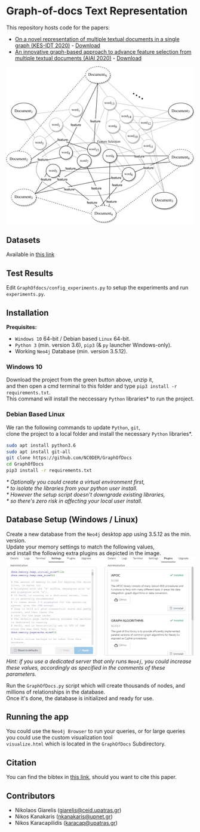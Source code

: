 # Graph-of-docs Text Representation

This repository hosts code for the papers:
* [On a novel representation of multiple textual documents in a single graph (KES-IDT 2020)](https://github.com/NC0DER/GraphOfDocs/tree/785c32db1b55ff3684a980757f54c127f821c6db) - [Download](https://github.com/NC0DER/GraphOfDocs/releases/tag/KES-IDT-2020)
* [An innovative graph-based approach to advance feature selection from multiple textual documents (AIAI 2020)](https://github.com/NC0DER/GraphOfDocs) - [Download](https://github.com/NC0DER/GraphOfDocs/archive/master.zip)

![image1](https://github.com/NC0DER/GraphOfDocs/blob/master/GraphOfDocs/images/feature_selection.jpg)

## Datasets
Available in [this link](https://github.com/imis-lab/aiai-2020-datasets)

## Test Results
Edit `GraphOfdocs/config_experiments.py` to setup the experiments and run `experiments.py`.

## Installation
**Prequisites:**
* `Windows 10` 64-bit / Debian based `Linux` 64-bit.  
* `Python 3` (min. version 3.6), `pip3` (& `py` launcher Windows-only).  
* Working `Neo4j` Database (min. version 3.5.12).  

### Windows 10
Download the project from the green button above, unzip it,  
and then open a cmd terminal to this folder and type `pip3 install -r requirements.txt`.  
This command will install the neccessary `Python` libraries\* to run the project.  

### Debian Based Linux
We ran the following commands to update `Python`, `git`,  
clone the project to a local folder and install the necessary `Python` libraries\*.
```bash
sudo apt install python3.6
sudo apt install git-all
git clone https://github.com/NC0DER/GraphOfDocs
cd GraphOfDocs
pip3 install -r requirements.txt
```
*\* Optionally you could create a virtual environment first,*  
*\* to isolate the libraries from your python user install.*  
*\* However the setup script doesn't downgrade existing libraries,*  
*\* so there's zero risk in affecting your local user install.*  

## Database Setup (Windows / Linux)
Create a new database from the `Neo4j` desktop app using 3.5.12 as the min. version.  
Update your memory settings to match the following values,  
and install the following extra plugins as depicted in the image.
![image2](https://github.com/NC0DER/GraphOfDocs/blob/master/GraphOfDocs/images/settings.jpg)
*Hint: if you use a dedicated server that only runs `Neo4j`, you could increase these values, 
accordingly as specified in the comments of these parameters.*

Run the `GraphOfDocs.py` script which will create thousands of nodes, 
and millions of relationships in the database.  
Once it's done, the database is initialized and ready for use. 

## Running the app
You could use the `Neo4j Browser` to run your queries, 
or for large queries you could use the custom visualization tool  
`visualize.html` which is located in the `GraphOfDocs` Subdirectory.

## Citation
You can find the bibtex in [this link](), should you want to cite this paper.

## Contributors
* Nikolaos Giarelis (giarelis@ceid.upatras.gr)
* Nikos Kanakaris (nkanakaris@upnet.gr)
* Nikos Karacapilidis (karacap@upatras.gr)
